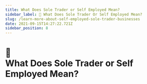 ```yaml
---
title: What Does Sole Trader or Self Employed Mean? 
sidebar_label: 🚧 What Does Sole Trader Or Self Employed Mean? 
slug: /learn-more-about-self-employed-sole-trader-businesses
date: 2021-09-15T14:27:22.721Z
sidebar_position: 8
---
```



# <div class="emoji">🚧</div> What Does Sole Trader or Self Employed Mean? 

